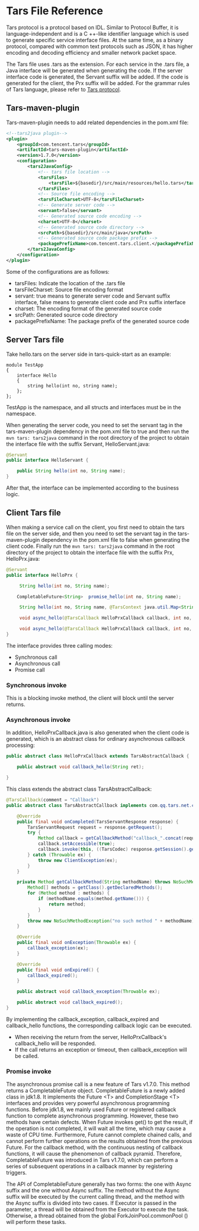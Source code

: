 # Tars File Reference

Tars protocol is a protocol based on IDL. Similar to Protocol Buffer, it is language-independent and is a C ++-like identifier language which is used to generate specific service interface files. At the same time, as a binary protocol, compared with common text protocols such as JSON, it has higher encoding and decoding efficiency and smaller network packet space.

The Tars file uses .tars as the extension. For each service in the .tars file, a Java interface will be generated when generating the code. If the server interface code is generated, the Servant suffix will be added. If the code is generated for the client, the Prx suffix will be added. For the grammar rules of Tars language, please refer to [Tars protocol](../../base/tars-protocol.md).



## Tars-maven-plugin

Tars-maven-plugin needs to add related dependencies in the pom.xml file:

```xml
<!--tars2java plugin-->
<plugin>
	<groupId>com.tencent.tars</groupId>
	<artifactId>tars-maven-plugin</artifactId>
	<version>1.7.0</version>
	<configuration>
		<tars2JavaConfig>
			<!-- tars file location -->
			<tarsFiles>
				<tarsFile>${basedir}/src/main/resources/hello.tars</tarsFile>
			</tarsFiles>
			<!-- Source file encoding -->
			<tarsFileCharset>UTF-8</tarsFileCharset>
			<!-- Generate server code -->
			<servant>false</servant>
			<!-- Generated source code encoding -->
			<charset>UTF-8</charset>
			<!-- Generated source code directory -->
			<srcPath>${basedir}/src/main/java</srcPath>
			<!-- Generated source code package prefix -->
			<packagePrefixName>com.tencent.tars.client.</packagePrefixName>
		</tars2JavaConfig>
	</configuration>
</plugin>
```

Some of the configurations are as follows:

- tarsFiles: Indicate the location of the .tars file
- tarsFileCharset: Source file encoding format
- servant: true means to generate server code and Servant suffix interface, false means to generate client code and Prx suffix interface
- charset: The encoding format of the generated source code
- srcPath: Generated source code directory
- packagePrefixName: The package prefix of the generated source code



## Server Tars file

Take hello.tars on the server side in tars-quick-start as an example:

```text
module TestApp
{
	interface Hello
	{
	    string hello(int no, string name);
	};
};
```

TestApp is the namespace, and all structs and interfaces must be in the namespace.

When generating the server code, you need to set the servant tag in the tars-maven-plugin dependency in the pom.xml file to true and then run the `mvn tars: tars2java` command in the root directory of the project to obtain the interface file with the suffix Servant, HelloServant.java:

```java
@Servant
public interface HelloServant {

	public String hello(int no, String name);
}
```

After that, the interface can be implemented according to the business logic.



## Client Tars file

When making a service call on the client, you first need to obtain the tars file on the server side, and then you need to set the servant tag in the tars-maven-plugin dependency in the pom.xml file to false when generating the client code. Finally run the `mvn tars: tars2java` command in the root directory of the project to obtain the interface file with the suffix Prx, HelloPrx.java:

```java
@Servant
public interface HelloPrx {

	 String hello(int no, String name);

	CompletableFuture<String>  promise_hello(int no, String name);

	 String hello(int no, String name, @TarsContext java.util.Map<String, String> ctx);

	 void async_hello(@TarsCallback HelloPrxCallback callback, int no, String name);

	 void async_hello(@TarsCallback HelloPrxCallback callback, int no, String name, @TarsContext java.util.Map<String, String> ctx);
}
```

The interface provides three calling modes:

- Synchronous call
- Asynchronous call
- Promise call

### Synchronous invoke

This is a blocking invoke method, the client will block until the server returns.

### Asynchronous invoke

In addition, HelloPrxCallback.java is also generated when the client code is generated, which is an abstract class for ordinary asynchronous callback processing:

```java
public abstract class HelloPrxCallback extends TarsAbstractCallback {

	public abstract void callback_hello(String ret);

}
```

This class extends the abstract class TarsAbstractCallback:

```java
@TarsCallback(comment = "Callback")
public abstract class TarsAbstractCallback implements com.qq.tars.net.client.Callback<TarsServantResponse> {

    @Override
    public final void onCompleted(TarsServantResponse response) {
        TarsServantRequest request = response.getRequest();
        try {
            Method callback = getCallbackMethod("callback_".concat(request.getFunctionName()));
            callback.setAccessible(true);
            callback.invoke(this, ((TarsCodec) response.getSession().getProtocolFactory().getDecoder()).decodeCallbackArgs(response));
        } catch (Throwable ex) {
            throw new ClientException(ex);
        }
    }

    private Method getCallbackMethod(String methodName) throws NoSuchMethodException {
        Method[] methods = getClass().getDeclaredMethods();
        for (Method method : methods) {
            if (methodName.equals(method.getName())) {
                return method;
            }
        }
        throw new NoSuchMethodException("no such method " + methodName);
    }

    @Override
    public final void onException(Throwable ex) {
        callback_exception(ex);
    }

    @Override
    public final void onExpired() {
        callback_expired();
    }

    public abstract void callback_exception(Throwable ex);

    public abstract void callback_expired();
}

```

By implementing the callback_exception, callback_expired and callback_hello functions, the corresponding callback logic can be executed.

- When receiving the return from the server, HelloPrxCallback's callback_hello will be responded.
- If the call returns an exception or timeout, then callback_exception will be called.

### Promise invoke

The asynchronous promise call is a new feature of Tars v1.7.0. This method returns a CompletableFuture object. CompletableFuture is a newly added class in jdk1.8. It implements the Future \<T> and CompletionStage \<T> interfaces and provides very powerful asynchronous programming functions. Before jdk1.8, we mainly used Future or registered callback function to complete asynchronous programming. However, these two methods have certain defects. When Future invokes get() to get the result, if the operation is not completed, it will wait all the time, which may cause a waste of CPU time. Furthermore, Future cannot complete chained calls, and cannot perform further operations on the results obtained from the previous Future.  For the callback method, with the continuous nesting of callback functions, it will cause the phenomenon of callback pyramid. Therefore, CompletableFuture was introduced in Tars v1.7.0, which can perform a series of subsequent operations in a callback manner by registering triggers.

The API of CompletabileFuture generally has two forms: the one with Async suffix and the one without Async suffix. The method without the Async suffix will be executed by the current calling thread, and the method with the Async suffix is divided into two cases. If Executor is passed in the parameter, a thread will be obtained from the Executor to execute the task. Otherwise, a thread obtained from the global ForkJoinPool.commonPool () will perform these tasks.
